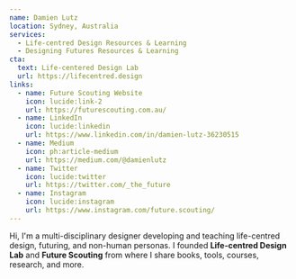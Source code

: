 ```yaml
---
name: Damien Lutz
location: Sydney, Australia
services:
  - Life-centred Design Resources & Learning
  - Designing Futures Resources & Learning
cta:
  text: Life-centered Design Lab
  url: https://lifecentred.design
links:
  - name: Future Scouting Website
    icon: lucide:link-2
    url: https://futurescouting.com.au/
  - name: LinkedIn
    icon: lucide:linkedin
    url: https://www.linkedin.com/in/damien-lutz-36230515
  - name: Medium
    icon: ph:article-medium
    url: https://medium.com/@damienlutz
  - name: Twitter
    icon: lucide:twitter
    url: https://twitter.com/_the_future
  - name: Instagram
    icon: lucide:instagram
    url: https://www.instagram.com/future.scouting/
---
```


Hi, I'm a multi-disciplinary designer developing and teaching life-centred design, futuring, and non-human personas. I founded **Life-centred Design Lab** and **Future Scouting** from where I share books, tools, courses, research, and more.
